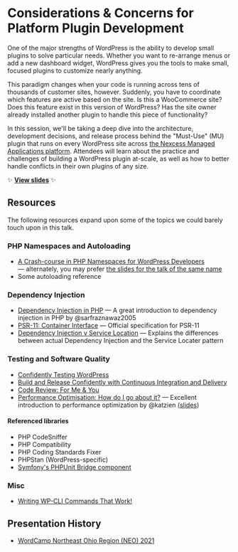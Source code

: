 # Considerations & Concerns for Platform Plugin Development

One of the major strengths of WordPress is the ability to develop small plugins to solve particular needs. Whether you want to re-arrange menus or add a new dashboard widget, WordPress gives you the tools to make small, focused plugins to customize nearly anything.

This paradigm changes when your code is running across tens of thousands of customer sites, however. Suddenly, you have to coordinate which features are active based on the site. Is this a WooCommerce site? Does this feature exist in this version of WordPress? Has the site owner already installed another plugin to handle this piece of functionality?

In this session, we'll be taking a deep dive into the architecture, development decisions, and release process behind the "Must-Use" (MU) plugin that runs on every WordPress site across [the Nexcess Managed Applications platform](https://www.nexcess.net/wordpress). Attendees will learn about the practice and challenges of building a WordPress plugin at-scale, as well as how to better handle conflicts in their own plugins of any size.

:sparkles: **[View slides](http://stevegrunwell.github.io/platform-plugin)** :sparkles:


## Resources

The following resources expand upon some of the topics we could barely touch upon in this talk.


### PHP Namespaces and Autoloading

* [A Crash-course in PHP Namespaces for WordPress Developers](https://stevegrunwell.com/blog/php-namespaces-wordpress/) — alternately, you may prefer [the slides for the talk of the same name](https://stevegrunwell.com/slides/php-namespaces)
* Some autoloading reference


### Dependency Injection

* [Dependency Injection in PHP](https://codeinphp.github.io/post/dependency-injection-in-php/) — A great introduction to dependency injection in PHP by @sarfraznawaz2005
* [PSR-11: Container Interface](https://www.php-fig.org/psr/psr-11/) — Official specification for PSR-11
* [Dependency Injection v Service Location](https://www.php-fig.org/psr/psr-11/meta/#4-recommended-usage-container-psr-and-the-service-locator) — Explains the differences between actual Dependency Injection and the Service Locater pattern


### Testing and Software Quality

* [Confidently Testing WordPress](https://stevegrunwell.com/slides/testing-wordpress)
* [Build and Release Confidently with Continuous Integration and Delivery](https://stevegrunwell.com/slides/intro-to-ci-cd)
* [Code Review: For Me & You](https://stevegrunwell.com/slides/code-review)
* [Performance Optimisation: How do I go about it?](https://www.youtube.com/watch?v=hOajLLej68Y) — Excellent introduction to performance optimization by @katzien ([slides](https://github.com/katzien/talks/blob/master/performance-optimisation/laraconeu-2019-08-30/slides.pdf))


#### Referenced libraries

* PHP CodeSniffer
* PHP Compatibility
* PHP Coding Standards Fixer
* PHPStan (WordPress-specific)
* [Symfony's PHPUnit Bridge component](https://symfony.com/doc/current/components/phpunit_bridge.html)


### Misc

* [Writing WP-CLI Commands That Work!](https://stevegrunwell.com/slides/wp-cli)


## Presentation History

* [WordCamp Northeast Ohio Region (NEO) 2021](https://neo.wordcamp.org/2021/)
